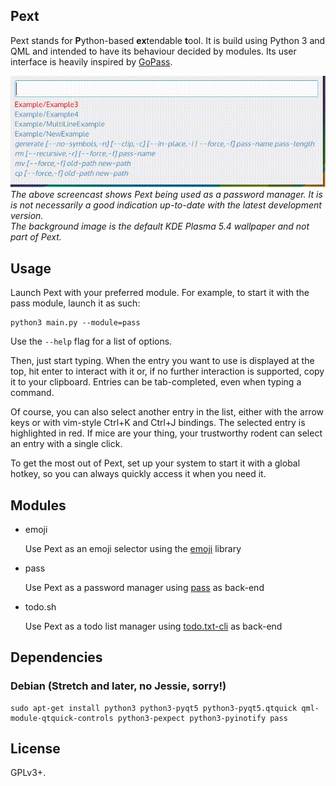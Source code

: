 ## Pext
Pext stands for **P**ython-based **ex**tendable **t**ool. It is build using
Python 3 and QML and intended to have its behaviour decided by modules. Its user
interface is heavily inspired by [GoPass](https://github.com/cortex/gopass).

![Screencast](screencast.gif)  
*The above screencast shows Pext being used as a password manager. It is
is not necessarily a good indication up-to-date with the latest development
version.  
The background image is the default KDE Plasma 5.4 wallpaper and not
part of Pext.*

## Usage
Launch Pext with your preferred module. For example, to start it with the pass
module, launch it as such:

    python3 main.py --module=pass

Use the `--help` flag for a list of options.

Then, just start typing. When the entry you want to use is displayed at the
top, hit enter to interact with it or, if no further interaction is supported,
copy it to your clipboard. Entries can be tab-completed, even when typing a
command.

Of course, you can also select another entry in the list, either with the
arrow keys or with vim-style Ctrl+K and Ctrl+J bindings. The selected entry is
highlighted in red. If mice are your thing, your trustworthy rodent can select
an entry with a single click.

To get the most out of Pext, set up your system to start it with a global
hotkey, so you can always quickly access it when you need it.

## Modules
- emoji

    Use Pext as an emoji selector using the [emoji](https://pypi.python.org/pypi/emoji/0.3.9) library

- pass

	Use Pext as a password manager using [pass](https://www.passwordstore.org/) as back-end

- todo.sh

	Use Pext as a todo list manager using [todo.txt-cli](https://github.com/ginatrapani/todo.txt-cli) as back-end

## Dependencies
### Debian (Stretch and later, no Jessie, sorry!)

    sudo apt-get install python3 python3-pyqt5 python3-pyqt5.qtquick qml-module-qtquick-controls python3-pexpect python3-pyinotify pass

## License
GPLv3+.
